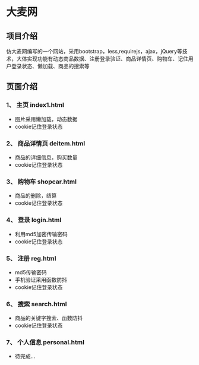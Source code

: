 # 大麦网

## 项目介绍

仿大麦网编写的一个网站，采用bootstrap，less,requirejs，ajax，jQuery等技术，大体实现功能有动态商品数据、注册登录验证、商品详情页、购物车、记住用户登录状态、懒加载、商品的搜索等

## 页面介绍

### 1、 主页 index1.html

- 图片采用懒加载，动态数据
- cookie记住登录状态

### 2、 商品详情页 deitem.html

- 商品的详细信息，购买数量
- cookie记住登录状态

### 3、 购物车 shopcar.html

- 商品的删除，结算
- cookie记住登录状态

### 4、 登录 login.html

- 利用md5加密传输密码
- cookie记住登录状态

### 5、 注册 reg.html

- md5传输密码
- 手机验证采用函数防抖
- cookie记住登录状态

### 6、 搜索 search.html

- 商品的关键字搜索、函数防抖
- cookie记住登录状态

### 7、 个人信息 personal.html

- 待完成...
